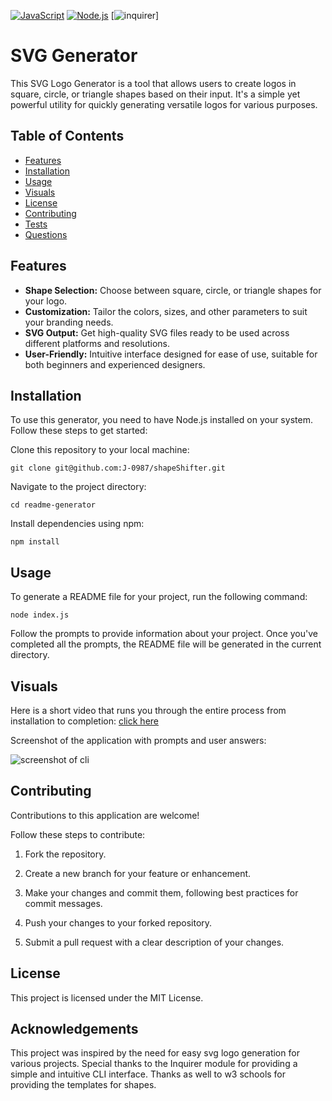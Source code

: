  

[![JavaScript](https://img.shields.io/badge/-JavaScript-yellow)](https://www.javascript.com/)
[![Node.js](https://img.shields.io/badge/-Node.js-green)](https://nodejs.org/)
[![inquirer](https://img.shields.io/badge/-inquirer-red)]

# SVG Generator

This SVG Logo Generator is a tool that allows users to create logos in square, circle, or triangle shapes based on their input. It's a simple yet powerful utility for quickly generating versatile logos for various purposes.


## Table of Contents
- [Features](#features)
- [Installation](#installation)
- [Usage](#usage)
- [Visuals](#visuals)
- [License](#license)
- [Contributing](#contributing)
- [Tests](#tests)
- [Questions](#questions)



## Features

- **Shape Selection:** Choose between square, circle, or triangle shapes for your logo.
- **Customization:** Tailor the colors, sizes, and other parameters to suit your branding needs.
- **SVG Output:** Get high-quality SVG files ready to be used across different platforms and resolutions.
- **User-Friendly:** Intuitive interface designed for ease of use, suitable for both beginners and experienced designers.


## Installation
To use this generator, you need to have Node.js installed on your system. Follow these steps to get started:

Clone this repository to your local machine:


    git clone git@github.com:J-0987/shapeShifter.git

Navigate to the project directory:


    cd readme-generator


Install dependencies using npm:


    npm install

## Usage


To generate a README file for your project, run the following command:


    node index.js

Follow the prompts to provide information about your project. Once you've completed all the prompts, the README file will be generated in the current directory.

## Visuals

Here is a short video that runs you through the entire process from installation to completion: [click here](https://drive.google.com/file/d/1OIEY6tlkJ8Al5GZfdUwZM3roD7kB2aKZ/view)




Screenshot of the application with prompts and user answers:

![screenshot of cli](./images/image1.png)


## Contributing


Contributions to this application are welcome! 

Follow these steps to contribute:

1. Fork the repository.

2. Create a new branch for your feature or enhancement.
3. Make your changes and commit them, following best practices for commit messages.
4. Push your changes to your forked repository.
5. Submit a pull request with a clear description of your changes.




## License

This project is licensed under the MIT License.

## Acknowledgements


This project was inspired by the need for easy svg logo generation for various projects.
Special thanks to the Inquirer module for providing a simple and intuitive CLI interface. Thanks as well to w3 schools for providing the templates for shapes.
